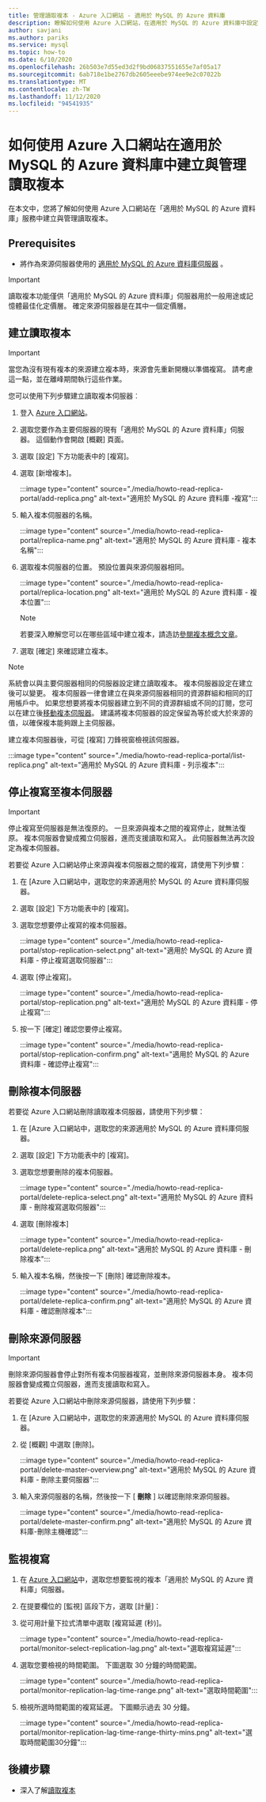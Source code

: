 ```yaml
---
title: 管理讀取複本 - Azure 入口網站 - 適用於 MySQL 的 Azure 資料庫
description: 瞭解如何使用 Azure 入口網站，在適用於 MySQL 的 Azure 資料庫中設定與管理讀取複本。
author: savjani
ms.author: pariks
ms.service: mysql
ms.topic: how-to
ms.date: 6/10/2020
ms.openlocfilehash: 26b503e7d55ed3d2f9bd06837551655e7af05a17
ms.sourcegitcommit: 6ab718e1be2767db2605eeebe974ee9e2c07022b
ms.translationtype: MT
ms.contentlocale: zh-TW
ms.lasthandoff: 11/12/2020
ms.locfileid: "94541935"
---
```

# <a name="how-to-create-and-manage-read-replicas-in-azure-database-for-mysql-using-the-azure-portal"></a>如何使用 Azure 入口網站在適用於 MySQL 的 Azure 資料庫中建立與管理讀取複本

在本文中，您將了解如何使用 Azure 入口網站在「適用於 MySQL 的 Azure 資料庫」服務中建立與管理讀取複本。

## <a name="prerequisites"></a>Prerequisites

- 將作為來源伺服器使用的 [適用於 MySQL 的 Azure 資料庫伺服器](quickstart-create-mysql-server-database-using-azure-portal.md) 。

> [!IMPORTANT]
> 讀取複本功能僅供「適用於 MySQL 的 Azure 資料庫」伺服器用於一般用途或記憶體最佳化定價層。 確定來源伺服器是在其中一個定價層。

## <a name="create-a-read-replica"></a>建立讀取複本

> [!IMPORTANT]
> 當您為沒有現有複本的來源建立複本時，來源會先重新開機以準備複寫。 請考慮這一點，並在離峰期間執行這些作業。

您可以使用下列步驟建立讀取複本伺服器︰

1. 登入 [Azure 入口網站](https://portal.azure.com/)。

2. 選取您要作為主要伺服器的現有「適用於 MySQL 的 Azure 資料庫」伺服器。 這個動作會開啟 [概觀] 頁面。

3. 選取 [設定] 下方功能表中的 [複寫]。

4. 選取 [新增複本]。

   :::image type="content" source="./media/howto-read-replica-portal/add-replica.png" alt-text="適用於 MySQL 的 Azure 資料庫 -複寫":::

5. 輸入複本伺服器的名稱。

    :::image type="content" source="./media/howto-read-replica-portal/replica-name.png" alt-text="適用於 MySQL 的 Azure 資料庫 - 複本名稱":::

6. 選取複本伺服器的位置。 預設位置與來源伺服器相同。

    :::image type="content" source="./media/howto-read-replica-portal/replica-location.png" alt-text="適用於 MySQL 的 Azure 資料庫 - 複本位置":::

   > [!NOTE]
   > 若要深入瞭解您可以在哪些區域中建立複本，請造訪[參閱複本概念文章](concepts-read-replicas.md)。 

7. 選取 [確定] 來確認建立複本。

> [!NOTE]
> 系統會以與主要伺服器相同的伺服器設定建立讀取複本。 複本伺服器設定在建立後可以變更。 複本伺服器一律會建立在與來源伺服器相同的資源群組和相同的訂用帳戶中。 如果您想要將複本伺服器建立到不同的資源群組或不同的訂閱，您可以在建立後[移動複本伺服器](../azure-resource-manager/management/move-resource-group-and-subscription.md)。 建議將複本伺服器的設定保留為等於或大於來源的值，以確保複本能夠跟上主伺服器。

建立複本伺服器後，可從 [複寫] 刀鋒視窗檢視該伺服器。

   :::image type="content" source="./media/howto-read-replica-portal/list-replica.png" alt-text="適用於 MySQL 的 Azure 資料庫 - 列示複本":::

## <a name="stop-replication-to-a-replica-server"></a>停止複寫至複本伺服器

> [!IMPORTANT]
> 停止複寫至伺服器是無法復原的。 一旦來源與複本之間的複寫停止，就無法復原。 複本伺服器會變成獨立伺服器，進而支援讀取和寫入。 此伺服器無法再次設定為複本伺服器。

若要從 Azure 入口網站停止來源與複本伺服器之間的複寫，請使用下列步驟：

1. 在 [Azure 入口網站中，選取您的來源適用於 MySQL 的 Azure 資料庫伺服器。 

2. 選取 [設定] 下方功能表中的 [複寫]。

3. 選取您想要停止複寫的複本伺服器。

   :::image type="content" source="./media/howto-read-replica-portal/stop-replication-select.png" alt-text="適用於 MySQL 的 Azure 資料庫 - 停止複寫選取伺服器":::

4. 選取 [停止複寫]。

   :::image type="content" source="./media/howto-read-replica-portal/stop-replication.png" alt-text="適用於 MySQL 的 Azure 資料庫 - 停止複寫":::

5. 按一下 [確定] 確認您要停止複寫。

   :::image type="content" source="./media/howto-read-replica-portal/stop-replication-confirm.png" alt-text="適用於 MySQL 的 Azure 資料庫 - 確認停止複寫":::

## <a name="delete-a-replica-server"></a>刪除複本伺服器

若要從 Azure 入口網站刪除讀取複本伺服器，請使用下列步驟：

1. 在 [Azure 入口網站中，選取您的來源適用於 MySQL 的 Azure 資料庫伺服器。

2. 選取 [設定] 下方功能表中的 [複寫]。

3. 選取您想要刪除的複本伺服器。

   :::image type="content" source="./media/howto-read-replica-portal/delete-replica-select.png" alt-text="適用於 MySQL 的 Azure 資料庫 - 刪除複寫選取伺服器":::

4. 選取 [刪除複本]

   :::image type="content" source="./media/howto-read-replica-portal/delete-replica.png" alt-text="適用於 MySQL 的 Azure 資料庫 - 刪除複本":::

5. 輸入複本名稱，然後按一下 [刪除] 確認刪除複本。  

   :::image type="content" source="./media/howto-read-replica-portal/delete-replica-confirm.png" alt-text="適用於 MySQL 的 Azure 資料庫 - 確認刪除複本":::

## <a name="delete-a-source-server"></a>刪除來源伺服器

> [!IMPORTANT]
> 刪除來源伺服器會停止對所有複本伺服器複寫，並刪除來源伺服器本身。 複本伺服器會變成獨立伺服器，進而支援讀取和寫入。

若要從 Azure 入口網站中刪除來源伺服器，請使用下列步驟：

1. 在 [Azure 入口網站中，選取您的來源適用於 MySQL 的 Azure 資料庫伺服器。

2. 從 [概觀] 中選取 [刪除]。

   :::image type="content" source="./media/howto-read-replica-portal/delete-master-overview.png" alt-text="適用於 MySQL 的 Azure 資料庫 - 刪除主要伺服器":::

3. 輸入來源伺服器的名稱，然後按一下 [ **刪除** ] 以確認刪除來源伺服器。  

   :::image type="content" source="./media/howto-read-replica-portal/delete-master-confirm.png" alt-text="適用於 MySQL 的 Azure 資料庫-刪除主機確認":::

## <a name="monitor-replication"></a>監視複寫

1. 在 [Azure 入口網站](https://portal.azure.com/)中，選取您想要監視的複本「適用於 MySQL 的 Azure 資料庫」伺服器。

2. 在提要欄位的 [監視] 區段下方，選取 [計量]：

3. 從可用計量下拉式清單中選取 [複寫延遲 (秒)]。

   :::image type="content" source="./media/howto-read-replica-portal/monitor-select-replication-lag.png" alt-text="選取複寫延遲":::

4. 選取您要檢視的時間範圍。 下圖選取 30 分鐘的時間範圍。

   :::image type="content" source="./media/howto-read-replica-portal/monitor-replication-lag-time-range.png" alt-text="選取時間範圍":::

5. 檢視所選時間範圍的複寫延遲。 下圖顯示過去 30 分鐘。

   :::image type="content" source="./media/howto-read-replica-portal/monitor-replication-lag-time-range-thirty-mins.png" alt-text="選取時間範圍30分鐘":::

## <a name="next-steps"></a>後續步驟

- 深入了解[讀取複本](concepts-read-replicas.md)